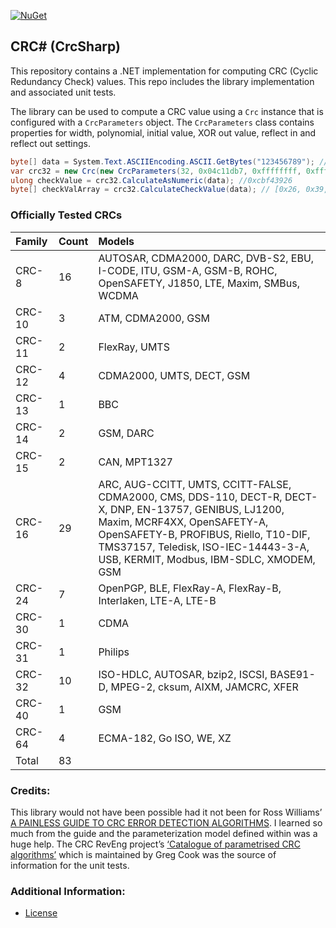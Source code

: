 [![NuGet](https://img.shields.io/nuget/v/CrcSharp.svg)](https://www.nuget.org/packages/CrcSharp)

## CRC# (CrcSharp)

This repository contains a .NET implementation for computing CRC (Cyclic Redundancy Check) values. This repo includes the library implementation and associated unit tests.

The library can be used to compute a CRC value using a `Crc` instance that is configured with a `CrcParameters` object. The `CrcParameters` class contains properties for width, polynomial, initial value, XOR out value, reflect in and reflect out settings. 
```cs
byte[] data = System.Text.ASCIIEncoding.ASCII.GetBytes("123456789"); // sample data
var crc32 = new Crc(new CrcParameters(32, 0x04c11db7, 0xffffffff, 0xffffffff, true, true)); // Standard CRC-32 configuration
ulong checkValue = crc32.CalculateAsNumeric(data); //0xcbf43926
byte[] checkValArray = crc32.CalculateCheckValue(data); // [0x26, 0x39, 0xf4, 0xcb]
```

### Officially Tested CRCs

| Family  | Count | Models             | 
|:--------|:------|:-------------------|
| CRC-8   | 16    | AUTOSAR, CDMA2000, DARC, DVB-S2, EBU, I-CODE, ITU, GSM-A, GSM-B, ROHC, OpenSAFETY, J1850, LTE, Maxim, SMBus, WCDMA| 
| CRC-10  | 3     | ATM, CDMA2000, GSM|
| CRC-11  | 2     | FlexRay, UMTS |
| CRC-12  | 4     | CDMA2000, UMTS, DECT, GSM |
| CRC-13  | 1     | BBC |
| CRC-14  | 2     | GSM, DARC |
| CRC-15  | 2     | CAN, MPT1327 |
| CRC-16  | 29    | ARC, AUG-CCITT, UMTS, CCITT-FALSE, CDMA2000, CMS, DDS-110, DECT-R, DECT-X, DNP, EN-13757, GENIBUS, LJ1200, Maxim, MCRF4XX, OpenSAFETY-A, OpenSAFETY-B, PROFIBUS, Riello, T10-DIF, TMS37157, Teledisk, ISO-IEC-14443-3-A, USB, KERMIT, Modbus, IBM-SDLC, XMODEM, GSM |
| CRC-24  | 7     | OpenPGP, BLE, FlexRay-A, FlexRay-B, Interlaken, LTE-A, LTE-B |
| CRC-30  | 1     | CDMA |
| CRC-31  | 1     | Philips |
| CRC-32  | 10    | ISO-HDLC, AUTOSAR, bzip2, ISCSI, BASE91-D, MPEG-2, cksum, AIXM, JAMCRC, XFER |
| CRC-40  | 1     | GSM |
| CRC-64  | 4     | ECMA-182, Go ISO, WE, XZ |
| Total   | 83    |  |

### Credits:

This library would not have been possible had it not been for Ross Williams’ [A PAINLESS GUIDE TO CRC ERROR DETECTION ALGORITHMS](http://www.ross.net/crc/download/crc_v3.txt). I learned so much from the guide and the parameterization model defined within was a huge help. The CRC RevEng project’s [‘Catalogue of parametrised CRC algorithms’](http://reveng.sourceforge.net/crc-catalogue/) which is maintained by Greg Cook was the source of information for the unit tests.

### Additional Information:

* [License](LICENSE.md)

